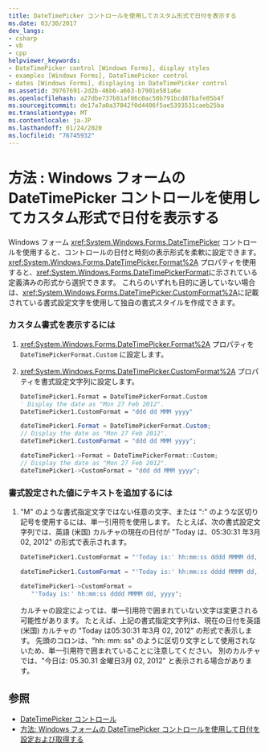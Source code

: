 ```yaml
---
title: DateTimePicker コントロールを使用してカスタム形式で日付を表示する
ms.date: 03/30/2017
dev_langs:
- csharp
- vb
- cpp
helpviewer_keywords:
- DateTimePicker control [Windows Forms], display styles
- examples [Windows Forms], DateTimePicker control
- dates [Windows Forms], displaying in DateTimePicker control
ms.assetid: 39767691-2d2b-46b6-a663-b7901e581a6e
ms.openlocfilehash: a27dbe737b81af86c0ac50b791bcd87bafe05b4f
ms.sourcegitcommit: de17a7a0a37042f0d4406f5ae5393531caeb25ba
ms.translationtype: MT
ms.contentlocale: ja-JP
ms.lasthandoff: 01/24/2020
ms.locfileid: "76745932"
---
```

# <a name="how-to-display-a-date-in-a-custom-format-with-the-windows-forms-datetimepicker-control"></a>方法 : Windows フォームの DateTimePicker コントロールを使用してカスタム形式で日付を表示する
Windows フォーム <xref:System.Windows.Forms.DateTimePicker> コントロールを使用すると、コントロールの日付と時刻の表示形式を柔軟に設定できます。 <xref:System.Windows.Forms.DateTimePicker.Format%2A> プロパティを使用すると、<xref:System.Windows.Forms.DateTimePickerFormat>に示されている定義済みの形式から選択できます。 これらのいずれも目的に適していない場合は、<xref:System.Windows.Forms.DateTimePicker.CustomFormat%2A>に記載されている書式設定文字を使用して独自の書式スタイルを作成できます。  
  
### <a name="to-display-a-custom-format"></a>カスタム書式を表示するには  
  
1. <xref:System.Windows.Forms.DateTimePicker.Format%2A> プロパティを `DateTimePickerFormat.Custom` に設定します。  
  
2. <xref:System.Windows.Forms.DateTimePicker.CustomFormat%2A> プロパティを書式設定文字列に設定します。  
  
    ```vb  
    DateTimePicker1.Format = DateTimePickerFormat.Custom  
    ' Display the date as "Mon 27 Feb 2012".  
    DateTimePicker1.CustomFormat = "ddd dd MMM yyyy"  
    ```  
  
    ```csharp  
    dateTimePicker1.Format = DateTimePickerFormat.Custom;  
    // Display the date as "Mon 27 Feb 2012".  
    dateTimePicker1.CustomFormat = "ddd dd MMM yyyy";  
    ```  
  
    ```cpp  
    dateTimePicker1->Format = DateTimePickerFormat::Custom;  
    // Display the date as "Mon 27 Feb 2012".  
    dateTimePicker1->CustomFormat = "ddd dd MMM yyyy";  
    ```  
  
### <a name="to-add-text-to-the-formatted-value"></a>書式設定された値にテキストを追加するには  
  
1. "M" のような書式指定文字ではない任意の文字、または ":" のような区切り記号を使用するには、単一引用符を使用します。 たとえば、次の書式設定文字列では、英語 (米国) カルチャの現在の日付が "Today は、05:30:31 年3月 02, 2012" の形式で表示されます。  
  
    ```vb  
    DateTimePicker1.CustomFormat = "'Today is:' hh:mm:ss dddd MMMM dd, yyyy"  
    ```  
  
    ```csharp  
    dateTimePicker1.CustomFormat = "'Today is:' hh:mm:ss dddd MMMM dd, yyyy";  
    ```  
  
    ```cpp  
    dateTimePicker1->CustomFormat =  
       "'Today is:' hh:mm:ss dddd MMMM dd, yyyy";  
    ```  
  
     カルチャの設定によっては、単一引用符で囲まれていない文字は変更される可能性があります。 たとえば、上記の書式指定文字列は、現在の日付を英語 (米国) カルチャの "Today は05:30:31 年3月 02, 2012" の形式で表示します。 先頭のコロンは、"hh: mm: ss" のように区切り文字として使用されないため、単一引用符で囲まれていることに注意してください。 別のカルチャでは、"今日は: 05.30.31 金曜日3月 02, 2012" と表示される場合があります。  
  
## <a name="see-also"></a>参照

- [DateTimePicker コントロール](datetimepicker-control-windows-forms.md)
- [方法: Windows フォームの DateTimePicker コントロールを使用して日付を設定および取得する](how-to-set-and-return-dates-with-the-windows-forms-datetimepicker-control.md)
